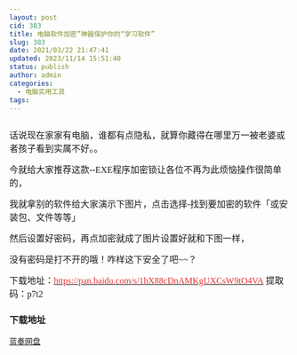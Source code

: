 ```yaml
---
layout: post
cid: 383
title: 电脑软件加密”神器保护你的“学习软件”
slug: 383
date: 2021/03/22 21:47:41
updated: 2023/11/14 15:51:40
status: publish
author: admin
categories: 
  - 电脑实用工具
tags: 
---
```



<div alt="潮男心博客 www.cnx0.com">
	<p>
		<a class="pics" href="https://djblog.cn/upload/1/888552/images/20210322/20210322140280568056.png" rel="pics"><img src="http://www.aishoujizy.com/upload/1/888552/images/20210322/20210322140280568056.png" class="scrollLoading" data-url="/upload/1/888552/images/20210322/20210322140280568056.png" alt="" /></a> 
	</p>
	<p>
		<span style="font-size:16px;font-family:&quot;">话说现在家家有电脑，谁都有点隐私，就算你藏得在哪里万一被老婆或者孩子看到实属不好。。</span> 
	</p>
	<p>
		<span style="font-size:16px;font-family:&quot;">今就给大家推荐这款--EXE程序加密锁让各位不再为此烦恼操作很简单的，</span> 
	</p>
	<p>
		<span style="font-size:16px;font-family:&quot;">我就拿别的软件给大家演示下图片，点击选择-找到要加密的软件「或安装包、文件等等」</span> 
	</p>
	<p>
		<span style="font-size:16px;font-family:&quot;">然后设置好密码，再点加密就成了图片设置好就和下图一样，</span> 
	</p>
	<p>
		<span style="font-size:16px;font-family:&quot;">没有密码是打不开的哦！咋样这下安全了吧~~？</span> 
	</p>
	<p>
		<span style="font-size:16px;"><span style="font-family:Microsoft YaHei;">下载地址：</span><a href="https://pan.baidu.com/s/1hX88cDnAMKgUXCsW9tO4VA" target="_blank"><span style="color:#E53333;font-family:&quot;">https://pan.baidu.com/s/1hX88cDnAMKgUXCsW9tO4VA</span></a><span style="font-family:Microsoft YaHei;">&nbsp;</span><span style="font-family:Microsoft YaHei;">提取码：p7t2&nbsp;</span><br />
</span> 
	</p>
	<div id="fengexuxian">
	</div>
	<div class="page-content-intro main-article">
		<div class="down-url-wrap">
			<h3 class="tit">
				<i class="ico"></i>下载地址
			</h3>
<a href="https://djblog.cn/admin/#down" onclick="window.open('https://asj.lanzous.com/iozgSn6yqla');return false;" class="sbtn" title=""><i class="ico"></i><i class="line"></i>蓝奏网盘</a> &nbsp;
		</div>
	</div>
</div>